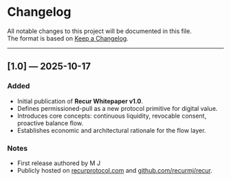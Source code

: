 # Changelog

All notable changes to this project will be documented in this file.  
The format is based on [Keep a Changelog](https://keepachangelog.com/en/1.0.0/).

---

## [1.0] — 2025-10-17
### Added
- Initial publication of **Recur Whitepaper v1.0**.
- Defines permissioned-pull as a new protocol primitive for digital value.
- Introduces core concepts: continuous liquidity, revocable consent, proactive balance flow.
- Establishes economic and architectural rationale for the flow layer.

### Notes
- First release authored by M J 
- Publicly hosted on [recurprotocol.com](https://recurprotocol.com) and [github.com/recurmj/recur](https://github.com/recurmj/recur).
